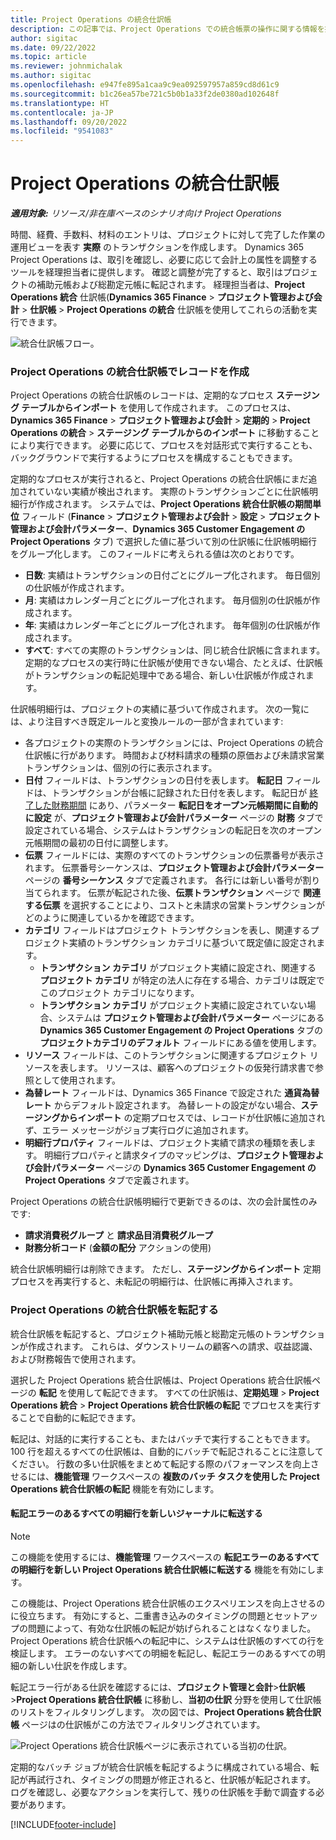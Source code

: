 ```yaml
---
title: Project Operations の統合仕訳帳
description: この記事では、Project Operations での統合帳票の操作に関する情報を提供します。
author: sigitac
ms.date: 09/22/2022
ms.topic: article
ms.reviewer: johnmichalak
ms.author: sigitac
ms.openlocfilehash: e947fe895a1caa9c9ea092597957a859cd8d61c9
ms.sourcegitcommit: b1c26ea57be721c5b0b1a33f2de0380ad102648f
ms.translationtype: HT
ms.contentlocale: ja-JP
ms.lasthandoff: 09/20/2022
ms.locfileid: "9541083"
---
```

# <a name="integration-journal-in-project-operations"></a>Project Operations の統合仕訳帳

_**適用対象:** リソース/非在庫ベースのシナリオ向け Project Operations_

時間、経費、手数料、材料のエントリは、プロジェクトに対して完了した作業の運用ビューを表す **実際** のトランザクションを作成します。 Dynamics 365 Project Operations は、取引を確認し、必要に応じて会計上の属性を調整するツールを経理担当者に提供します。 確認と調整が完了すると、取引はプロジェクトの補助元帳および総勘定元帳に転記されます。 経理担当者は、**Project Operations 統合** 仕訳帳(**Dynamics 365 Finance** > **プロジェクト管理および会計** > **仕訳帳** > **Project Operations の統合** 仕訳帳を使用してこれらの活動を実行できます。

![統合仕訳帳フロー。](./media/IntegrationJournal.png)

### <a name="create-records-in-the-project-operations-integration-journal"></a>Project Operations の統合仕訳帳でレコードを作成

Project Operations の統合仕訳帳のレコードは、定期的なプロセス **ステージング テーブルからインポート** を使用して作成されます。 このプロセスは、**Dynamics 365 Finance** > **プロジェクト管理および会計** > **定期的** > **Project Operations の統合** > **ステージング テーブルからのインポート** に移動することにより実行できます。 必要に応じて、プロセスを対話形式で実行することも、バックグラウンドで実行するようにプロセスを構成することもできます。

定期的なプロセスが実行されると、Project Operations の統合仕訳帳にまだ追加されていない実績が検出されます。 実際のトランザクションごとに仕訳帳明細行が作成されます。
システムでは、**Project Operations 統合仕訳帳の期間単位** フィールド (**Finance** > **プロジェクト管理および会計** > **設定** > **プロジェクト管理および会計パラメーター**、**Dynamics 365 Customer Engagement の Project Operations** タブ) で選択した値に基づいて別の仕訳帳に仕訳帳明細行をグループ化します。 このフィールドに考えられる値は次のとおりです。

  - **日数**: 実績はトランザクションの日付ごとにグループ化されます。 毎日個別の仕訳帳が作成されます。
  - **月**: 実績はカレンダー月ごとにグループ化されます。 毎月個別の仕訳帳が作成されます。
  - **年**: 実績はカレンダー年ごとにグループ化されます。 毎年個別の仕訳帳が作成されます。
  - **すべて**: すべての実際のトランザクションは、同じ統合仕訳帳に含まれます。 定期的なプロセスの実行時に仕訳帳が使用できない場合、たとえば、仕訳帳がトランザクションの転記処理中である場合、新しい仕訳帳が作成されます。

仕訳帳明細行は、プロジェクトの実績に基づいて作成されます。 次の一覧には、より注目すべき既定ルールと変換ルールの一部が含まれています:

  - 各プロジェクトの実際のトランザクションには、Project Operations の統合仕訳帳に行があります。 時間および材料請求の種類の原価および未請求営業トランザクションは、個別の行に表示されます。
  - **日付** フィールドは、トランザクションの日付を表します。 **転記日** フィールドは、トランザクションが台帳に記録された日付を表します。 転記日が [終了した財務期間](/dynamics365/finance/general-ledger/close-general-ledger-at-period-end) にあり、パラメーター **転記日をオープン元帳期間に自動的に設定** が、**プロジェクト管理および会計パラメーター** ページの **財務** タブで設定されている場合、システムはトランザクションの転記日を次のオープン元帳期間の最初の日付に調整します。
  - **伝票** フィールドには、実際のすべてのトランザクションの伝票番号が表示されます。 伝票番号シーケンスは、**プロジェクト管理および会計パラメーター** ページの **番号シーケンス** タブで定義されます。 各行には新しい番号が割り当てられます。 伝票が転記された後、**伝票トランザクション** ページで **関連する伝票** を選択することにより、コストと未請求の営業トランザクションがどのように関連しているかを確認できます。
  - **カテゴリ** フィールドはプロジェクト トランザクションを表し、関連するプロジェクト実績のトランザクション カテゴリに基づいて既定値に設定されます。
    - **トランザクション カテゴリ** がプロジェクト実績に設定され、関連する **プロジェクト カテゴリ** が特定の法人に存在する場合、カテゴリは既定でこのプロジェクト カテゴリになります。
    - **トランザクション カテゴリ** がプロジェクト実績に設定されていない場合、システムは **プロジェクト管理および会計パラメーター** ページにある **Dynamics 365 Customer Engagement の Project Operations** タブの **プロジェクトカテゴリのデフォルト** フィールドにある値を使用します。
  - **リソース** フィールドは、このトランザクションに関連するプロジェクト リソースを表します。 リソースは、顧客へのプロジェクトの仮発行請求書で参照として使用されます。
  - **為替レート** フィールドは、Dynamics 365 Finance で設定された **通貨為替レート** からデフォルト設定されます。 為替レートの設定がない場合、**ステージングからインポート** の定期プロセスでは、レコードが仕訳帳に追加されず、エラー メッセージがジョブ実行ログに追加されます。
  - **明細行プロパティ** フィールドは、プロジェクト実績で請求の種類を表します。 明細行プロパティと請求タイプのマッピングは、**プロジェクト管理および会計パラメーター** ページの **Dynamics 365 Customer Engagement の Project Operations** タブで定義されます。

Project Operations の統合仕訳帳明細行で更新できるのは、次の会計属性のみです:

- **請求消費税グループ** と **請求品目消費税グループ**
- **財務分析コード** (**金額の配分** アクションの使用)

統合仕訳帳明細行は削除できます。 ただし、**ステージングからインポート** 定期プロセスを再実行すると、未転記の明細行は、仕訳帳に再挿入されます。

### <a name="post-the-project-operations-integration-journal"></a>Project Operations の統合仕訳帳を転記する

統合仕訳帳を転記すると、プロジェクト補助元帳と総勘定元帳のトランザクションが作成されます。 これらは、ダウンストリームの顧客への請求、収益認識、および財務報告で使用されます。

選択した Project Operations 統合仕訳帳は、Project Operations 統合仕訳帳ページの **転記** を使用して転記できます。 すべての仕訳帳は、**定期処理** > **Project Operations 統合** > **Project Operations 統合仕訳帳の転記** でプロセスを実行することで自動的に転記できます。

転記は、対話的に実行することも、またはバッチで実行することもできます。 100 行を超えるすべての仕訳帳は、自動的にバッチで転記されることに注意してください。 行数の多い仕訳帳をまとめて転記する際のパフォーマンスを向上させるには、**機能管理** ワークスペースの **複数のバッチ タスクを使用した Project Operations 統合仕訳帳の転記** 機能を有効にします。 

#### <a name="transfer-all-lines-that-have-posting-errors-to-a-new-journal"></a>転記エラーのあるすべての明細行を新しいジャーナルに転送する

> [!NOTE]
> この機能を使用するには、**機能管理** ワークスペースの **転記エラーのあるすべての明細行を新しい Project Operations 統合仕訳帳に転送する** 機能を有効にします。

この機能は、Project Operations 統合仕訳帳のエクスペリエンスを向上させるのに役立ちます。 有効にすると、二重書き込みのタイミングの問題とセットアップの問題によって、有効な仕訳帳の転記が妨げられることはなくなりました。 Project Operations 統合仕訳帳への転記中に、システムは仕訳帳のすべての行を検証します。 エラーのないすべての明細を転記し、転記エラーのあるすべての明細の新しい仕訳を作成します。

転記エラー行がある仕訳を確認するには、**プロジェクト管理と会計**\>**仕訳帳**\>**Project Operations 統合仕訳帳** に移動し、**当初の仕訳** 分野を使用して仕訳帳のリストをフィルタリングします。 次の図では、**Project Operations 統合仕訳帳** ページはの仕訳帳がこの方法でフィルタリングされています。

![Project Operations 統合仕訳帳ページに表示されている当初の仕訳。](./media/transferLines-originalJournal.png)

定期的なバッチ ジョブが統合仕訳帳を転記するように構成されている場合、転記が再試行され、タイミングの問題が修正されると、仕訳帳が転記されます。 ログを確認し、必要なアクションを実行して、残りの仕訳帳を手動で調査する必要があります。

[!INCLUDE[footer-include](../includes/footer-banner.md)]
